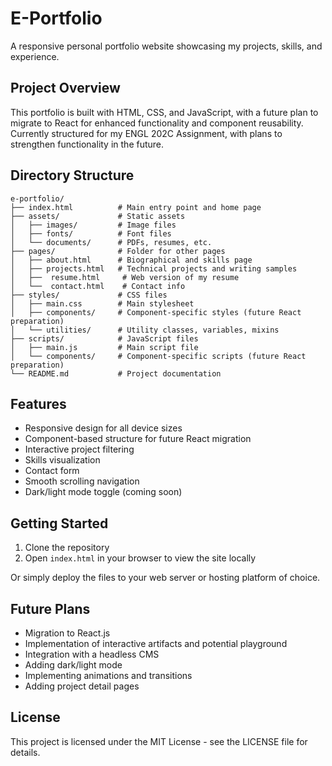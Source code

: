 # E-Portfolio

A responsive personal portfolio website showcasing my projects, skills, and experience.

## Project Overview

This portfolio is built with HTML, CSS, and JavaScript, with a future plan to migrate to React for enhanced functionality and component reusability. Currently structured for my ENGL 202C Assignment, with plans to strengthen functionality in the future.

## Directory Structure

```
e-portfolio/
├── index.html          # Main entry point and home page
├── assets/             # Static assets
│   ├── images/         # Image files
│   ├── fonts/          # Font files
│   └── documents/      # PDFs, resumes, etc.
├── pages/              # Folder for other pages
│   ├── about.html      # Biographical and skills page
│   ├── projects.html   # Technical projects and writing samples
│   ├──  resume.html     # Web version of my resume
│   └──  contact.html    # Contact info
├── styles/             # CSS files
│   ├── main.css        # Main stylesheet
│   ├── components/     # Component-specific styles (future React preparation)
│   └── utilities/      # Utility classes, variables, mixins
├── scripts/            # JavaScript files
│   ├── main.js         # Main script file
│   └── components/     # Component-specific scripts (future React preparation)
└── README.md           # Project documentation
```

## Features

- Responsive design for all device sizes
- Component-based structure for future React migration
- Interactive project filtering
- Skills visualization
- Contact form
- Smooth scrolling navigation
- Dark/light mode toggle (coming soon)

## Getting Started

1. Clone the repository
2. Open `index.html` in your browser to view the site locally

Or simply deploy the files to your web server or hosting platform of choice.

## Future Plans

- Migration to React.js
- Implementation of interactive artifacts and potential playground
- Integration with a headless CMS
- Adding dark/light mode
- Implementing animations and transitions
- Adding project detail pages

## License

This project is licensed under the MIT License - see the LICENSE file for details.